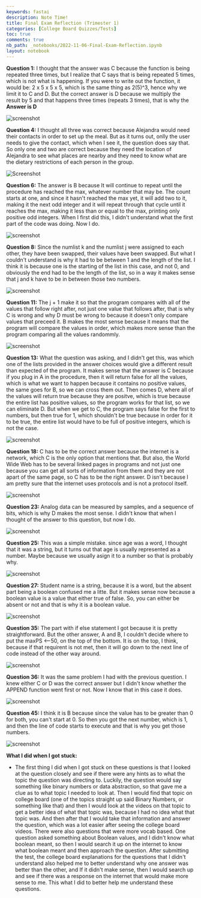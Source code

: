 ```yaml
---
keywords: fastai
description: Note Time!
title: Final Exam Reflection (Trimester 1)
categories: [College Board Quizzes/Tests]
toc: true
comments: true
nb_path: _notebooks/2022-11-06-Final-Exam-Reflection.ipynb
layout: notebook
---
```


<!--
#################################################
### THIS FILE WAS AUTOGENERATED! DO NOT EDIT! ###
#################################################
# file to edit: _notebooks/2022-11-06-Final-Exam-Reflection.ipynb
-->

<div class="container" id="notebook-container">
        
<div class="cell border-box-sizing text_cell rendered"><div class="inner_cell">
<div class="text_cell_render border-box-sizing rendered_html">
<p><strong>Question 1:</strong> I thought that the answer was C because the function is being repeated three times, but I realize that C says that is being repeated 5 times, which is not what is happening. If you were to write out the function, it would be: 2 x 5 x 5 x 5, which is the same thing as 2(5)^3, hence why we limit it to C and D. But the correct answer is D because we multiply the result by 5 and that happens three times (repeats 3 times), that is why the <strong>Answer is D</strong></p>

</div>
</div>
</div>
<div class="cell border-box-sizing text_cell rendered"><div class="inner_cell">
<div class="text_cell_render border-box-sizing rendered_html">
<p><img src="https://i2.paste.pics/JNB7B.png" alt="screenshot"></p>

</div>
</div>
</div>
<div class="cell border-box-sizing text_cell rendered"><div class="inner_cell">
<div class="text_cell_render border-box-sizing rendered_html">
<p><strong>Question 4:</strong> I thought all three was correct because Alejandra would need their contacts in order to set up the meal. But as it turns out, onlly the user needs to give the contact, which when I see it, the question does say that. So only one and two are correct because they need the location of Alejandra to see what places are nearby and they need to know what are the dietary restrictions of each person in the group.</p>

</div>
</div>
</div>
<div class="cell border-box-sizing text_cell rendered"><div class="inner_cell">
<div class="text_cell_render border-box-sizing rendered_html">
<p><img src="https://i2.paste.pics/JND42.png" alt="Screenshot"></p>

</div>
</div>
</div>
<div class="cell border-box-sizing text_cell rendered"><div class="inner_cell">
<div class="text_cell_render border-box-sizing rendered_html">
<p><strong>Question 6:</strong> The answer is B because It will continue to repeat until the procedure has reached the max, whatever number that may be. The count starts at one, and since it hasn't reached the max yet, it will add two to it, making it the next odd integer and it will repeat through that cycle until it reaches the max, making it less than or equal to the max, printing only positive odd integers. When I first did this, I didn't understand what the first part of the code was doing. Now I do.</p>

</div>
</div>
</div>
<div class="cell border-box-sizing text_cell rendered"><div class="inner_cell">
<div class="text_cell_render border-box-sizing rendered_html">
<p><img src="https://i2.paste.pics/JNDBU.png" alt="screenshot"></p>

</div>
</div>
</div>
<div class="cell border-box-sizing text_cell rendered"><div class="inner_cell">
<div class="text_cell_render border-box-sizing rendered_html">
<p><strong>Question 8:</strong> Since the numlist k and the numlist j were assigned to each other, they have been swapped, their values have been swapped. But what I couldn't understand is why it had to be between 1 and the length of the list. I think it is because one is the starting of the list in this case, and not 0, and obviously the end had to be the length of the list, so in a way it makes sense that j and k have to be in between those two numbers.</p>

</div>
</div>
</div>
<div class="cell border-box-sizing text_cell rendered"><div class="inner_cell">
<div class="text_cell_render border-box-sizing rendered_html">
<p><img src="https://i2.paste.pics/JNDHU.png" alt="screenshot"></p>

</div>
</div>
</div>
<div class="cell border-box-sizing text_cell rendered"><div class="inner_cell">
<div class="text_cell_render border-box-sizing rendered_html">
<p><strong>Question 11:</strong> The j + 1 make it so that the program compares with all of the values that follow right after, not just one value that follows after, that is why C is wrong and why D must be wrong to because it doesn't only compare values that preceed it. B makes the most sense because it means that the program will compare the values in order, which makes more sense than the program comparing all the values randommly.</p>

</div>
</div>
</div>
<div class="cell border-box-sizing text_cell rendered"><div class="inner_cell">
<div class="text_cell_render border-box-sizing rendered_html">
<p><img src="https://i2.paste.pics/JNDOA.png" alt="screenshot"></p>

</div>
</div>
</div>
<div class="cell border-box-sizing text_cell rendered"><div class="inner_cell">
<div class="text_cell_render border-box-sizing rendered_html">
<p><strong>Question 13:</strong> What the question was asking, and I didn't get this, was which one of the lists provided in the answer choices would give a different result than expected of the program. It makes sense that the answer is C because if you plug in A in the procedure, then it will return false for all the values, which is what we want to happen because it contains no positive values, the same goes for B, so we can cross them out. Then comes D, where all of the values will return true because they are positve, which is true because the entire list has positive values, so the program works for that list, so we can eliminate D. But when we get to C, the program says false for the first to numbers, but then true for 1, which shouldn't be true because in order for it to be true, the entire list would have to be full of positive integers, which is not the case.</p>

</div>
</div>
</div>
<div class="cell border-box-sizing text_cell rendered"><div class="inner_cell">
<div class="text_cell_render border-box-sizing rendered_html">
<p><img src="https://i2.paste.pics/JNDSF.png" alt="screenshot"></p>

</div>
</div>
</div>
<div class="cell border-box-sizing text_cell rendered"><div class="inner_cell">
<div class="text_cell_render border-box-sizing rendered_html">
<p><strong>Question 18:</strong> C has to be the correct answer because the internet is a network, which C is the only option that mentions that. But also, the World Wide Web has to be several linked pages in programs and not just one because you can get all sorts of information from them and they are not apart of the same page, so C has to be the right answer. D isn't because I am pretty sure that the internet uses protocols and is not a protocol itself.</p>

</div>
</div>
</div>
<div class="cell border-box-sizing text_cell rendered"><div class="inner_cell">
<div class="text_cell_render border-box-sizing rendered_html">
<p><img src="https://i2.paste.pics/JNDU2.png" alt="screenshot"></p>

</div>
</div>
</div>
<div class="cell border-box-sizing text_cell rendered"><div class="inner_cell">
<div class="text_cell_render border-box-sizing rendered_html">
<p><strong>Question 23:</strong> Analog data can be measured by samples, and a sequence of bits, which is why D makes the most sense. I didn't know that when I thought of the answer to this question, but now I do.</p>

</div>
</div>
</div>
<div class="cell border-box-sizing text_cell rendered"><div class="inner_cell">
<div class="text_cell_render border-box-sizing rendered_html">
<p><img src="https://i2.paste.pics/JNDVY.png" alt="screenshot"></p>

</div>
</div>
</div>
<div class="cell border-box-sizing text_cell rendered"><div class="inner_cell">
<div class="text_cell_render border-box-sizing rendered_html">
<p><strong>Question 25:</strong> This was a simple mistake. since age was a word, I thought that it was a string, but it turns out that age is usually represented as a number. Maybe because we usually asign it to a number so that is probably why.</p>

</div>
</div>
</div>
<div class="cell border-box-sizing text_cell rendered"><div class="inner_cell">
<div class="text_cell_render border-box-sizing rendered_html">
<p><img src="https://i2.paste.pics/JNE26.png" alt="screenshot"></p>

</div>
</div>
</div>
<div class="cell border-box-sizing text_cell rendered"><div class="inner_cell">
<div class="text_cell_render border-box-sizing rendered_html">
<p><strong>Question 27:</strong> Student name is a string, because it is a word, but the absent part being a boolean confused me a litte. But it makes sense now because a boolean value is a value that either true of false. So, you can either be absent or not and that is why it is a boolean value.</p>

</div>
</div>
</div>
<div class="cell border-box-sizing text_cell rendered"><div class="inner_cell">
<div class="text_cell_render border-box-sizing rendered_html">
<p><img src="https://i2.paste.pics/JNE32.png" alt="screenshot"></p>

</div>
</div>
</div>
<div class="cell border-box-sizing text_cell rendered"><div class="inner_cell">
<div class="text_cell_render border-box-sizing rendered_html">
<p><strong>Question 35:</strong> The part with if else statement I got because it is pretty straightforward. But the other answer, A and B, I couldn't decide where to put the 
maxPS &lt;--50, on the top of the bottom. It is on the top, I think, because if that requirent is not met, then it will go down to the next line of code instead of the other way around.</p>

</div>
</div>
</div>
<div class="cell border-box-sizing text_cell rendered"><div class="inner_cell">
<div class="text_cell_render border-box-sizing rendered_html">
<p><img src="https://i2.paste.pics/JNE3Y.png" alt="screenshot"></p>

</div>
</div>
</div>
<div class="cell border-box-sizing text_cell rendered"><div class="inner_cell">
<div class="text_cell_render border-box-sizing rendered_html">
<p><strong>Question 36:</strong> It was the same problem I had with the previous question. I knew either C or D was the correct answer but I didn't know whether the APPEND function went first or not. Now I know that in this case it does.</p>

</div>
</div>
</div>
<div class="cell border-box-sizing text_cell rendered"><div class="inner_cell">
<div class="text_cell_render border-box-sizing rendered_html">
<p><img src="https://i2.paste.pics/JNE4Y.png" alt="screenshot"></p>

</div>
</div>
</div>
<div class="cell border-box-sizing text_cell rendered"><div class="inner_cell">
<div class="text_cell_render border-box-sizing rendered_html">
<p><strong>Question 45:</strong> I think it is B because since the value has to be greater than 0 for both, you can't start at 0. So then you got the next number, which is 1, and then  the line of code starts to execute and that is why you get those numbers.</p>

</div>
</div>
</div>
<div class="cell border-box-sizing text_cell rendered"><div class="inner_cell">
<div class="text_cell_render border-box-sizing rendered_html">
<p><img src="https://i2.paste.pics/JNE5D.png" alt="screenshot"></p>

</div>
</div>
</div>
<div class="cell border-box-sizing text_cell rendered"><div class="inner_cell">
<div class="text_cell_render border-box-sizing rendered_html">
<p><strong>What I did when I got stuck:</strong></p>
<ul>
<li>The first thing I did when I got stuck on these questions is that I looked at the question closely and see if there were any hints as to what the topic the question was directing to. Luckily, the question would say something like binary numbers or data abstraction, so that gave me a clue as to what topic I needed to look at. Then I would find that topic on college board (one of the topics straight up said Binary Numbers, or something like that) and then I would look at the videos on that topic to get a better idea of what that topic was, because I had no idea what that topic was. And then after that I would take that information and answer the question, which was a lot easier after seeing the college board videos. There were also questions that were more vocab based. One question asked something about Boolean values, and I didn't know what boolean meant, so then I would search it up on the internet to know what boolean meant and then approach the question. After submitting the test, the college board explanations for the questions that I didn't understand also helped me to better understand why one answer was better than the other, and If it didn't make sense, then I would search up and see if there was a response on the internet that would make more sense to me. This what I did to better help me understand these questions.</li>
</ul>

</div>
</div>
</div>
</div>
 

